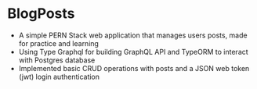 # BlogPosts

- A simple PERN Stack web application that manages users posts, made for practice and learning 
- Using Type Graphql  for building GraphQL API and TypeORM to interact with Postgres database 
- Implemented basic CRUD operations with posts and  a JSON web token (jwt)  login authentication


